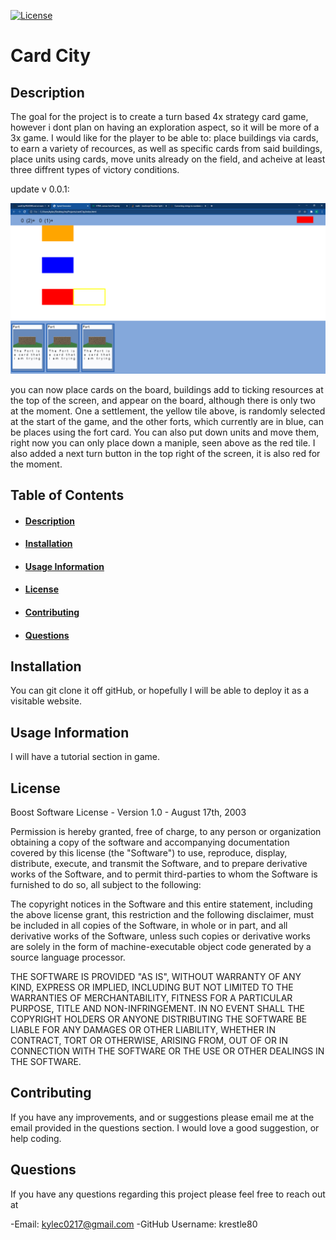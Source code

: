 [![License](https://img.shields.io/badge/License-Boost%201.0-lightblue.svg)](https://www.boost.org/LICENSE_1_0.txt) 
# Card City
## Description
The goal for the project is to create a turn based 4x strategy card game, however i dont plan on having an exploration aspect, so it will be more of a 3x game. I would like for the player to be able to: place buildings via cards, to earn a variety of recources, as well as specific cards from said buildings, place units using cards, move units already on the field, and acheive at least three diffrent types of victory conditions.

update v 0.0.1: 

![current build](readMePhoto.png)

you can now place cards on the board, buildings add to ticking resources at the top of the screen, and appear on the board, although there is only two at the moment. One a settlement, the yellow tile above, is randomly selected at the start of the game, and the other forts, which currently are in blue, can be places using the fort card. You can also put down units and move them, right now you can only place down a maniple, seen above as the red tile. I also added a next turn button in the top right of the screen, it is also red for the moment.
## Table of Contents
- #### [Description](##-description)
- #### [Installation](##-Installation)
- #### [Usage Information](##-usage-information)
- #### [License](##-license)
- #### [Contributing](##-contributing)
- #### [Questions](##-questions)



## Installation
You can git clone it off gitHub, or hopefully I will be able to deploy it as a visitable website.
## Usage Information
I will have a tutorial section in game.
## License
Boost Software License - Version 1.0 - August 17th, 2003
 
 Permission is hereby granted, free of charge, to any person or organization
 obtaining a copy of the software and accompanying documentation covered by
 this license (the "Software") to use, reproduce, display, distribute,
 execute, and transmit the Software, and to prepare derivative works of the
 Software, and to permit third-parties to whom the Software is furnished to
 do so, all subject to the following:
 
 The copyright notices in the Software and this entire statement, including
 the above license grant, this restriction and the following disclaimer,
 must be included in all copies of the Software, in whole or in part, and
 all derivative works of the Software, unless such copies or derivative
 works are solely in the form of machine-executable object code generated by
 a source language processor.
 
 THE SOFTWARE IS PROVIDED "AS IS", WITHOUT WARRANTY OF ANY KIND, EXPRESS OR
 IMPLIED, INCLUDING BUT NOT LIMITED TO THE WARRANTIES OF MERCHANTABILITY,
 FITNESS FOR A PARTICULAR PURPOSE, TITLE AND NON-INFRINGEMENT. IN NO EVENT
 SHALL THE COPYRIGHT HOLDERS OR ANYONE DISTRIBUTING THE SOFTWARE BE LIABLE
 FOR ANY DAMAGES OR OTHER LIABILITY, WHETHER IN CONTRACT, TORT OR OTHERWISE,
 ARISING FROM, OUT OF OR IN CONNECTION WITH THE SOFTWARE OR THE USE OR OTHER
 DEALINGS IN THE SOFTWARE.
## Contributing
If you have any improvements, and or suggestions please email me at the email provided in the questions section. I would love a good suggestion, or help coding. 

## Questions
If you have any questions regarding this project please feel free to reach out at 

-Email: kylec0217@gmail.com 
-GitHub Username: krestle80 
